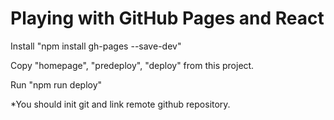 # Playing with GitHub Pages and React

Install "npm install gh-pages --save-dev"

Copy "homepage", "predeploy", "deploy" from this project.

Run "npm run deploy"

*You should init git and link remote github repository.